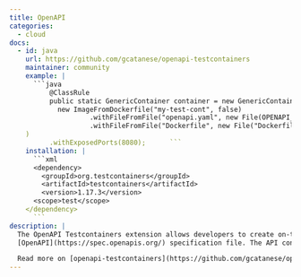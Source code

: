```yaml
---
title: OpenAPI
categories:
  - cloud
docs:
  - id: java
    url: https://github.com/gcatanese/openapi-testcontainers
    maintainer: community
    example: |
      ```java
          @ClassRule
          public static GenericContainer container = new GenericContainer(
            new ImageFromDockerfile("my-test-cont", false)
                    .withFileFromFile("openapi.yaml", new File(OPENAPI_FILE))
                    .withFileFromFile("Dockerfile", new File("Dockerfile"))
    )
          .withExposedPorts(8080);      ```
    installation: |
      ```xml
      <dependency>
        <groupId>org.testcontainers</groupId>
        <artifactId>testcontainers</artifactId>
        <version>1.17.3</version>
      <scope>test</scope>
    </dependency>
      ```
description: |
  The OpenAPI Testcontainers extension allows developers to create on-the-fly a lightweight Test Container from an
  [OpenAPI](https://spec.openapis.org/) specification file. The API container is loaded when the Junit tests start and can be used to mock the different endpoints and payloads.

  Read more on [openapi-testcontainers](https://github.com/gcatanese/openapi-testcontainers) and checkout the [demo](https://github.com/gcatanese/openapi-testcontainers-demo).
---
```

